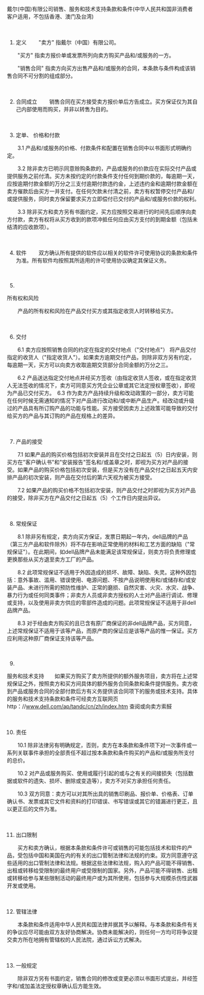



戴尔(中国)有限公司销售、服务和技术支持条款和条件(中华人民共和国非消费者客户适用，不包括香港、澳门及台湾)



 

　　

1. 定义　
　"卖方" 指戴尔（中国）有限公司。　　

　　"买方" 指卖方报价单或发票所列向卖方购买产品和/或服务的一方。　　

　　"销售合同" 指卖方向买方出售产品和/或服务的合同，本条款与条件构成该销售合同不可分割的组成部分。

　　

2. 合同成立　
　销售合同在买方接受卖方报价单后方告成立。买方保证仅为其自己内部使用而购买，并非以转售为目的。

　　

3. 定单、
价格和付款　　

　　3.1 产品和/或服务的价格、付款条件和配置在销售合同中以书面形式明确约定。　　

　　3.2 除非卖方已明示同意赊购条款的，产品或服务的价款应在实际交付产品或提供服务之前付清。买方未按约定的付款条件支付任何到期价款的，每逾期一天，应按逾期付款金额的万分之三支付逾期付款违约金，上述违约金和逾期付款金额在卖方催款后由买方一并支付。在任何欠款未付清之前，卖方有权暂停交付产品和/或提供服务，同时卖方保留要求买方立即偿付已交付的产品和/或服务价款的权利。　　

　　3.3 除非买方和卖方另有书面约定，买方应按照交易进行的时间先后顺序向卖方付款，卖方有权将从买方收到的款项冲抵任何应由买方支付的到期金额（包括未结清的应收款项）。

　　

4. 软件　
　双方确认所有提供的软件应以相关的软件许可使用协议的条款和条件为准。所有软件均按照其所适用的许可使用协议确定其保证义务。

　　

5. 
所有权和风险　　

　　产品的所有权和风险在产品交付买方或其指定收货人时转移给买方。

　　

6. 交付　
　

　　6.1 卖方应按照销售合同的约定在指定的交付地点（"交付地点"） 将产品交付指定的收货人（"指定收货人"）。如果卖方逾期交付产品，则除非双方另有约定，每逾期一天，买方可以向卖方收取逾期交货部分合同金额的万分之三。　　

　　6.2 产品送达指定交付地点并经买方签收（由指定收货人签收，或在指定收货人无法签收的情况下，卖方可同意买方凭企业公章或其它法定授权章签收），即视为产品已交付买方。　6.3 作为卖方产品持续升级和改动政策的一部分，卖方可能在任何时候无需通知的情况下对产品进行改动和/或中断产品生产。经改动或升级过的产品具有所订购产品的功能与性能。买方接受因卖方上述政策可能导致的交付给买方的产品与其订购的产品在规格上的差异。

　　

7. 产品的接受　
　

　　7.1 如果产品的购买价格包括初次安装并且在交付之日起五（5）日内安装，则买方在"客户确认书"和"安装报告"签名和/或盖章之时，即视为买方对产品的接受。如果产品的购买价格包括初次安装，但是买方没有在产品交付之日起五天内安排产品的初次安装，则产品在交付后的第六天视为被买方接受。　　

　　7.2 如果产品的购买价格不包括初次安装，则产品交付之时即视为买方对产品的接受，除非买方在产品交付之日起五（5）个工作日内提出异议。

　　

8. 常规保证　
　

　　8.1 除非另有规定，卖方向买方保证，发票日期起一年内，dell品牌的产品（第三方产品和软件除外）将不存在影响正常使用的材料和工艺方面的缺陷（"常规保证"）。在此期间，如dell品牌产品未能满足该常规保证，则卖方将负责修理或更换那些从买方退至卖方工厂的产品。　　

　　8.2 此项常规保证不适用于外因造成的损坏、故障、缺陷、失灵。这种外因包括：意外事故、滥用、错误使用、电源问题、不按产品说明使用和/或储存和/或安装产品、未进行所需的预防性维护、正常的磨损、自然灾害、火灾、水灾、战争、暴力行为或任何同类事件；非卖方人员或非卖方授权的人士对产品进行调试、修理或支持，以及使用非卖方供应的零部件造成的问题。此项常规保证不适用于非dell品牌产品。　　

　　8.3 对于经由卖方购买的且已含有原厂商保证的非dell品牌产品，买方同意，上述常规保证不适用于该等产品，而原产商的保证应是该等产品的惟一保证。买方应利用这种原厂商保证支持该等产品。

　　

9. 
服务和技术支持　　如果买方购买了卖方所提供的额外服务项目，卖方将在上述常规保证之外，按照卖方和买方间具体的额外服务合同条款和条件提供服务。卖方收到产品或服务合同的全部付款后方有义务提供该合同项下的服务或技术支持。具体的服务和技术支持条款和条件可经卖方互联网页http：//www.dell.com/ap/tandc/cn/zh/index.htm 查阅或向卖方索醛

　　

10. 责任　
　

　　10.1 除非法律另有明确规定，否则，卖方在本条款和条件项下对一次事件或一系列关联事件承担的全部责任不超过按本条款和条件购买的产品和/或服务所支付的总价。　　

　　10.2 对产品或服务购买、使用或履行引起的或与之有关的间接损失（包括数据或软件的遗失、损坏、删除或变造等），卖方不对买方承担任何责任。　　

　　10.3 双方同意：卖方可以对其所出具的销售印刷品、报价单、价格表、订单确认书、发票或其它文件和资料的打印错误、书写错误或其它的错漏进行更正，且以更正后的文件为准。

　　

11. 出口限制　
　

　　买方和卖方确认，根据本条款和条件许可或销售的可能包括技术和软件的产品，受包括中国和美国在内的有关的出口管制法律和法规的约束。双方同意遵守这些适用的出口管制法律和法规。根据这些法律和法规，购入的产品可能不得销售、出租或转移给受限制的最终用户或受限制的国家。另外，产品可能不得销售、出租或转移给参与某些限制活动的最终用户或为其所使用，包括参与大规模杀伤性武器开发或使用。

　　

12. 管辖法律　
　

　　本条款和条件适用中华人民共和国法律并据其予以解释。与本条款和条件有关的争议应尽可能由双方友好协商解决。协商未能解决的，则任何一方均可将争议提交卖方所在地拥有管辖权的人民法院，通过诉讼方式解决。

　　

13. 一般规定　
　

　　除非双方另有书面约定，销售合同的修改或变更必须以书面形式提出，并经签字和/或加盖法定授权章确认后方能生效。